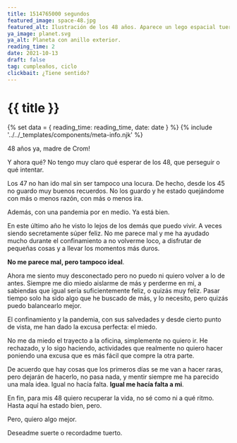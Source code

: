 ```yaml
---
title: 1514765000 segundos
featured_image: space-48.jpg
featured_alt: Ilustración de los 48 años. Aparece un lego espacial tuerto sobre un fondo espacial de azul oscuro a rojo oscuro, se ven estrellas, planeta y cometas, y el texto 48.
ya_image: planet.svg
ya_alt: Planeta con anillo exterior.
reading_time: 2
date: 2021-10-13
draft: false
tag: cumpleaños, ciclo
clickbait: ¿Tiene sentido?
---
```


# {{ title }}

{% set data = { reading_time: reading_time, date: date } %}
{% include '../../_templates/components/meta-info.njk' %}

48 años ya, madre de Crom!

Y ahora qué? No tengo muy claro qué esperar de los 48, que perseguir o qué intentar.

Los 47 no han ido mal sin ser tampoco una locura. De hecho, desde los 45 no guardo muy buenos recuerdos. No los guardo y he estado quejándome con más o menos razón, con más o menos ira.

Además, con una pandemia por en medio. Ya está bien.

En este último año he visto lo lejos de los demás que puedo vivir. A veces siendo secretamente súper feliz. No me parece mal y me ha ayudado mucho durante el confinamiento a no volverme loco, a disfrutar de pequeñas cosas y a llevar los momentos más duros. 

**No me parece mal, pero tampoco ideal**.

Ahora me siento muy desconectado pero no puedo ni quiero volver a lo de antes. Siempre me dio miedo aislarme de más y perderme en mi, a sabiendas que igual sería suficientemente feliz, o quizás muy feliz. Pasar tiempo solo ha sido algo que he buscado de más, y lo necesito, pero quizás puedo balancearlo mejor.

El confinamiento y la pandemia, con sus salvedades y desde cierto punto de vista, me han dado la excusa perfecta: el miedo.

No me da miedo el trayecto a la oficina, simplemente no quiero ir. He rechazado, y lo sigo haciendo, actividades que realmente no quiero hacer poniendo una excusa que es más fácil que compre la otra parte.

De acuerdo que hay cosas que los primeros días se me van a hacer raras, pero dejarán de hacerlo, no pasa nada, y mentir siempre me ha parecido una mala idea. Igual no hacía falta. **Igual me hacía falta a mi**.

En fin, para mis 48 quiero recuperar la vida, no sé como ni a qué ritmo. Hasta aquí ha estado bien, pero.

Pero, quiero algo mejor.

Deseadme suerte o recordadme tuerto.
